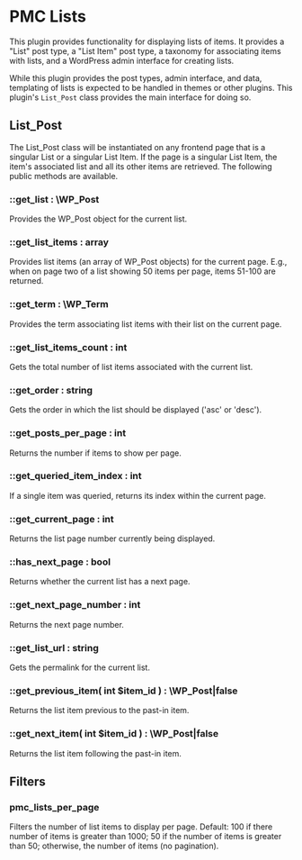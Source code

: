 # PMC Lists

This plugin provides functionality for displaying lists of items. It provides a "List" post type, a "List Item" post type, a taxonomy for associating items with lists, and a WordPress admin interface for creating lists.

While this plugin provides the post types, admin interface, and data, templating of lists is expected to be handled in themes or other plugins. This plugin's `List_Post` class provides the main interface for doing so.

## List_Post

The List_Post class will be instantiated on any frontend page that is a singular List or a singular List Item. If the page is a singular List Item, the item's associated list and all its other items are retrieved. The following public methods are available.

### ::get_list : \WP_Post

Provides the WP_Post object for the current list.

### ::get_list_items : array

Provides list items (an array of WP_Post objects) for the current page. E.g., when on page two of a list showing 50 items per page, items 51-100 are returned.

### ::get_term : \WP_Term

Provides the term associating list items with their list on the current page.

### ::get_list_items_count : int

Gets the total number of list items associated with the current list.

### ::get_order : string

Gets the order in which the list should be displayed ('asc' or 'desc').

### ::get_posts_per_page : int

Returns the number if items to show per page.

### ::get_queried_item_index : int

If a single item was queried, returns its index within the current page.

### ::get_current_page : int

Returns the list page number currently being displayed.

### ::has_next_page : bool

Returns whether the current list has a next page.

### ::get_next_page_number : int

Returns the next page number.

### ::get_list_url : string

Gets the permalink for the current list.

### ::get_previous_item( int $item_id ) : \WP_Post|false

Returns the list item previous to the past-in item.

### ::get_next_item( int $item_id ) : \WP_Post|false

Returns the list item following the past-in item.

## Filters

### pmc_lists_per_page

Filters the number of list items to display per page. Default: 100 if there number of items is greater than 1000; 50 if the number of items is greater than 50; otherwise, the number of items (no pagination).